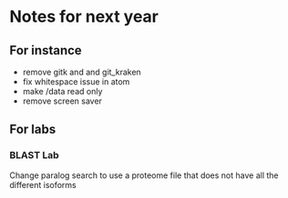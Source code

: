 # Notes for next year

## For instance
* remove gitk and and git_kraken
* fix whitespace issue in atom 
* make /data read only
* remove screen saver

## For labs

### BLAST Lab

Change paralog search to use a proteome file that does not have all the different isoforms
